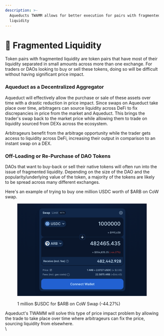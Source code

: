 ```yaml
---
description: >-
  Aqueducts TWAMM allows for better execution for pairs with fragmented
  liquidity
---
```


# 🍃 Fragmented Liquidity

Token pairs with fragmented liquidity are token pairs that have most of their liquidity separated in small amounts across more than one exchange. For traders or DAOs looking to buy or sell these tokens, doing so will be difficult without having significant price impact.

### Aqueduct as a Decentralized Aggregator

Aqueduct will effectively allow the purchase or sale of these assets over time with a drastic reduction in price impact. Since swaps on Aqueduct take place over time, arbitragers can source liquidity across DeFi to fix discrepancies in price from the market and Aqueduct. This brings the trader's swap back to the market price while allowing them to trade on liquidity sourced from DEXs across the ecosystem.

Arbitrageurs benefit from the arbitrage opportunity while the trader gets access to liquidity across DeFi, increasing their output in comparison to an instant swap on a DEX.

### Off-Loading or Re-Purchase of DAO Tokens

DAOs that want to buy-back or sell their native tokens will often run into the issue of fragmented liquidity. Depending on the size of the DAO and the popularity/underlying value of the token, a majority of the tokens are likely to be spread across many different exchanges.&#x20;

Here's an example of trying to buy one million USDC worth of $ARB on CoW swap.

<figure><img src="../.gitbook/assets/Screenshot 2023-05-18 at 2.09.18 PM.png" alt=""><figcaption><p>1 million $USDC for $ARB on CoW Swap (-44.27%)</p></figcaption></figure>

Aqueduct's TWAMM will solve this type of price impact problem by allowing the trade to take place over time where arbitrageurs can fix the price, sourcing liquidity from elsewhere.\
\
